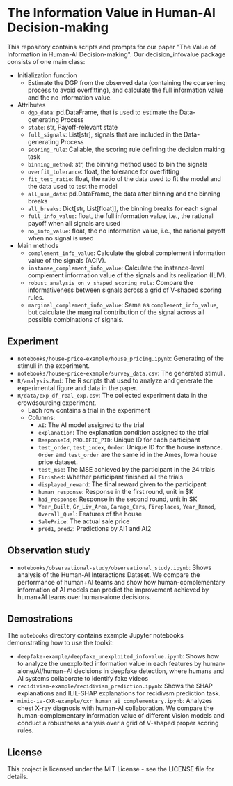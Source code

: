 # The Information Value in Human-AI Decision-making

This repository contains scripts and prompts for our paper "The Value of Information in Human-AI
Decision-making". Our decision_infovalue package consists of one main class:

- Initialization function
  - Estimate the DGP from the observed data (containing the coarsening process to avoid overfitting), and calculate the full information value and the no information value.
- Attributes
  - `dgp_data`: pd.DataFrame, that is used to estimate the Data-generating Process
  - `state`: str, Payoff-relevant state
  - `full_signals`: List[str], signals that are included in the Data-generating Process
  - `scoring_rule`: Callable, the scoring rule defining the decision making task
  - `binning_method`: str, the binning method used to bin the signals
  - `overfit_tolerance`: float, the tolerance for overfitting
  - `fit_test_ratio`: float, the ratio of the data used to fit the model and the data used to test the model
  - `all_use_data`: pd.DataFrame, the data after binning and the binning breaks
  - `all_breaks`: Dict[str, List[float]], the binning breaks for each signal
  - `full_info_value`: float, the full information value, i.e., the rational payoff when all signals are used
  - `no_info_value`: float, the no information value, i.e., the rational payoff when no signal is used
- Main methods
  - `complement_info_value`: Calculate the global complement information value of the signals (ACIV).
  - `instanse_complement_info_value`: Calculate the instance-level complement information value of the signals and its realization (ILIV).
  - `robust_analysis_on_v_shaped_scoring_rule`: Compare the informativeness between signals across a grid of V-shaped scoring rules.
  - `marginal_complement_info_value`: Same as `complement_info_value`, but calculate the marginal contribution of the signal across all possible combinations of signals.

## Experiment

- `notebooks/house-price-example/house_pricing.ipynb`: Generating of the stimuli in the experiment.
- `notebooks/house-price-example/survey_data.csv`: The generated stimuli.
- `R/analysis.Rmd`: The R scripts that used to analyze and generate the experimental figure and data in the paper.
- `R/data/exp_df_real_exp.csv`: The collected experiment data in the crowdsourcing experiment.
  - Each row contains a trial in the experiment
  - Columns:
    - `AI`: The AI model assigned to the trial
    - `explanation`: The explanation condition assigned to the trial
    - `ResponseId`, `PROLIFIC_PID`: Unique ID for each participant
    - `test_order`, `test_index`, `Order`: Unique ID for the house instance. `Order` and `test_order` are the same id in the Ames, Iowa house price dataset.
    - `test_mse`: The MSE achieved by the participant in the 24 trials
    - `Finished`: Whether participant finished all the trials
    - `displayed_reward`: The final reward given to the participant
    - `human_response`: Response in the first round, unit in $K
    - `hai_response`: Response in the second round, unit in $K
    - `Year_Built`, `Gr_Liv_Area`, `Garage_Cars`, `Fireplaces`, `Year_Remod`, `Overall_Qual`: Features of the house
    - `SalePrice`: The actual sale price
    - `pred1`, `pred2`: Predictions by AI1 and AI2

## Observation study

- `notebooks/observational-study/observational_study.ipynb`: Shows analysis of the Human-AI Interactions Dataset. We compare the performance of human+AI teams and show how human-complementary information of AI models can predict the improvement achieved by human+AI teams over human-alone decisions.

## Demostrations

The `notebooks` directory contains example Jupyter notebooks demonstrating how to use the toolkit:

- `deepfake-example/deepfake_unexploited_infovalue.ipynb`: Shows how to analyze the unexploited information value in each features by human-alone/AI/human+AI decisions in deepfake detection, where humans and AI systems collaborate to identify fake videos
- `recidivism-example/recidivism_prediction.ipynb`: Shows the SHAP explanations and ILIL-SHAP explanations for recidivsm prediction task.
- `mimic-iv-CXR-example/cxr_human_ai_complementary.ipynb`: Analyzes chest X-ray diagnosis with human-AI collaboration. We compare the human-complementary information value of different Vision models and conduct a robustness analysis over a grid of V-shaped proper scoring rules.

## License

This project is licensed under the MIT License - see the LICENSE file for details. 